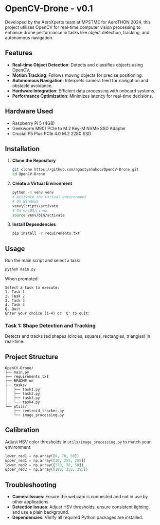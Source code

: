 # OpenCV-Drone - v0.1

Developed by the AeroXperts team at MPSTME for AeroTHON 2024, this project utilizes OpenCV for real-time computer vision processing to enhance drone performance in tasks like object detection, tracking, and autonomous navigation.

## Features

- **Real-time Object Detection**: Detects and classifies objects using OpenCV.
- **Motion Tracking**: Follows moving objects for precise positioning.
- **Autonomous Navigation**: Interprets camera feed for navigation and obstacle avoidance.
- **Hardware Integration**: Efficient data processing with onboard systems.
- **Performance Optimization**: Minimizes latency for real-time decisions.

## Hardware Used

- Raspberry Pi 5 (4GB)
- Geekworm M901 PCIe to M.2 Key-M NVMe SSD Adapter
- Crucial P5 Plus PCIe 4.0 M.2 2280 SSD

## Installation

1. **Clone the Repository**

   ```bash
   git clone https://github.com/agastyahukoo/OpenCV-Drone.git
   cd OpenCV-Drone
   ```

2. **Create a Virtual Environment**

   ```bash
   python -m venv venv
   # Activate the virtual environment
   # On Windows
   venv\Scripts\activate
   # On macOS/Linux
   source venv/bin/activate
   ```

3. **Install Dependencies**

   ```bash
   pip install -r requirements.txt
   ```

## Usage

Run the main script and select a task:

```bash
python main.py
```

When prompted:

```
Select a task to execute:
1. Task 1
2. Task 2
3. Task 3
4. Task 4
Q. Quit
Enter your choice (1-4) or 'Q' to quit:
```

### Task 1: Shape Detection and Tracking

Detects and tracks red shapes (circles, squares, rectangles, triangles) in real-time.

## Project Structure

```
OpenCV-Drone/
├── main.py
├── requirements.txt
├── README.md
├── tasks/
│   ├── task1.py
│   ├── task2.py
│   ├── task3.py
│   └── task4.py
└── utils/
    ├── centroid_tracker.py
    └── image_processing.py
```

## Calibration

Adjust HSV color thresholds in `utils/image_processing.py` to match your environment:

```python
lower_red1 = np.array([0, 70, 50])
upper_red1 = np.array([10, 255, 255])
lower_red2 = np.array([170, 70, 50])
upper_red2 = np.array([180, 255, 255])
```

## Troubleshooting

- **Camera Issues**: Ensure the webcam is connected and not in use by other applications.
- **Detection Issues**: Adjust HSV thresholds, ensure consistent lighting, and use a plain background.
- **Dependencies**: Verify all required Python packages are installed.
